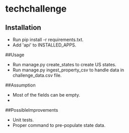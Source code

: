 # techchallenge

## Installation

- Run  pip install -r requirements.txt.
- Add 'api' to INSTALLED_APPS.

##Usage

- Run manage.py create_states to create US states.
- Run manage.py ingest_property_csv to handle data in challenge_data.csv file.

##Assumption
- Most of the fields can be empty.
- 

##PossibleImprovements
- Unit tests.
- Proper command to pre-populate state data.
